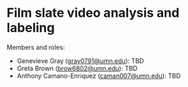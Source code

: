 # Film slate video analysis and labeling

Members and roles: <br>
- Genevieve Gray (gray0791@umn.edu): TBD
- Greta Brown (brow6802@umn.edu): TBD
- Anthony Camano-Enriquez (caman007@umn.edu): TBD
